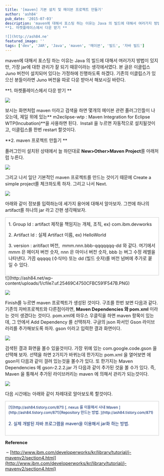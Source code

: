 ```yaml
---
title: '[maven] 기본 설치 및 메이븐 프로젝트 만들기'
author: 'ash84'
pub_date: '2015-07-03'
description: 'maven에 대해서 포스팅 하는 이유는 Java 의 빌드에 대해서 여러가지 방법이 있지만, 가장 jar에 대한 관리가 잘 되기 때문이라는 생각에서였다. 본 글은 이클립스 Juno 버전이 설치되어 있다는 가정하에 진행하도록 하겠다. 기존의 이클립스가 있으신 분들이라면 Juno 버전을 따로 다운 받아서 해보시길 바란다. 
**1. 마켓플레이스에서 다운 받기 **

![](http://ash84.ne'
featured_image: ''
tags: ['dev', 'JAR', 'Java', 'maven', '메이븐', '빌드', '자바 빌드']
---
```



<span style="font-size: 11pt;">maven에 대해서 포스팅 하는 이유는 Java 의 빌드에 대해서 여러가지 방법이 있지만, 가장 jar에 대한 관리가 잘 되기 때문이라는 생각에서였다. 본 글은 이클립스 Juno 버전이 설치되어 있다는 가정하에 진행하도록 하겠다. 기존의 이클립스가 있으신 분들이라면 Juno 버전을 따로 다운 받아서 해보시길 바란다. </span>

<span style="font-size: 11pt;">**1. 마켓플레이스에서 다운 받기 **</span>

![](http://ash84.net/wp-content/uploads/1/cfile27.uf.03666E5050CFBA4D05EE1B.PNG)

<span style="font-size: 11pt;">보시는 화면처럼 maven 이라고 검색을 하면 몇개의 메이븐 관련 플러그인들이 나오는데, 제일 위에 있는** m2eclipse-wtp : Maven Integration for Eclipse WTP(Incubation)**을 사용하면 된다.  Install 을 누르면 자동적으로 설치될것이고, 이클립스를 한번 restart 할것이다. </span>

<span style="font-size: 11pt;">**2. maven 프로젝트 만들기 **</span>

<span style="font-size: 11pt;">플러그인이 설치된 상태에서 늘 하던대로 **New>Other>Maven Project**를 아래처럼 누른다. </span>

![](http://ash84.net/wp-content/uploads/1/cfile7.uf.0230BF4E50CFBBD111EF09.PNG)

<span style="font-size: 11pt;">그리고 나서 일단 기본적인 maven 프로젝트를 만드는 것이기 때문에 Create a simple project를 체크하도록 하자. 그리고 나서 Next. </span>

![](http://ash84.net/wp-content/uploads/1/cfile2.uf.2228804B50CFBBEF1DACFB.PNG)

<span style="font-size: 11pt;">아래와 같이 정보를 입력하는데 세가지 용어에 대해서 알아보자. 그전에 하나의 artifact를 하나의 jar 라고 간편 생각해보자. </span>

<div class="txc-textbox" style="border: 1px solid rgb(203, 203, 203); background-color: rgb(255, 255, 255); padding: 10px;"><span style="font-size: 11pt;">1. Group Id : artifact 제작을 책임지는 개체, 조직, ex) com.ibm.devworks</span>

<span style="font-size: 11pt;">2. Artifact Id : 실제 Artifact 이름, ex) HelloWorld</span>

<span style="font-size: 11pt;">3. version : aritifact 버전,  mmm.nnn.bbb-qqqqqqq-dd 와 같다. 여기에서 mmm 은 메이저 버전 숫자, nnn 은 마이너 버전 숫자, bbb 는 버그 수정 레벨을 나타낸다. 가끔 qqqqq (수식어) 또는 dd (빌드 숫자)를 버전 넘버에 추가로 붙일 수 있다.</span>

</div>![](http://ash84.net/wp-content/uploads/1/cfile7.uf.25469C4750CFBC591F547B.PNG)

![](http://ash84.net/wp-content/uploads/1/cfile9.uf.20668A4D50CFBE971E8856.jpg)

<span style="font-size: 11pt;">Finish를 누르면 maven 프로젝트가 생성된 것이다. 구조를 한번 보면 다음과 같다. 기존의 자바프로젝트와 다른점이라면, **Maven Dependencies 와 pom.xml** 이라는 것이 생겼다는 것이다. pom.xml에 마우스 우클릭을 하면 maven 항목이 있는데, 그 안에서 Add Dependency 를 선택하자. 구글의 json 파서인 Gson 라이브러리를 추가해보도록 하자. gson 이라고 입력한 결과 화면이다. </span>

![](http://ash84.net/wp-content/uploads/1/cfile22.uf.2122AD4850CFBF402D2B28.PNG)

<span style="font-size: 11pt;">검색된 결과 화면을 볼수 있을것이다. 가장 위에 있는 com.google.code.gson 을 선택해 보자. 선택을 하면 2가지가 바뀌는데 한가지는 pom.xml 을 열어보면 <dependency> 에 gson이 다음과 같이 걸려 있는것을 볼수가 있다. 또 한가지는 Maven Dependencies 에 gson-2.2.2.jar 가 다음과 같이 추가된 것을 볼 수가 있다. 즉, Maven 을 통해서 추가된 라이브러리는 maven 에 의해서 관리가 되는것이다. </span>

<script src="https://gist.github.com/4324000.js"></script>

![](http://ash84.net/wp-content/uploads/1/cfile21.uf.247ECA4A50CFC0DB2BBAFC.jpg)

<span style="font-size: 11pt;">다음 시간에는 아래와 같이 차례대로 알아보도록 할것이다. </span>

<div class="txc-textbox" style="border: 1px solid rgb(203, 203, 203); background-color: rgb(255, 255, 255); padding: 10px;"><span style="font-size: 9pt; color: rgb(0, 34, 102);">[1](http://ash84.tistory.com/871) [. nexus 를 이용해서 사내 Maven ](http://ash84.tistory.com/871)</span><span style="font-size: 9pt;"><span style="color: rgb(0, 34, 102);">[Repository 만드는 방법. ](http://ash84.tistory.com/871)</span></span>

<span style="color: rgb(0, 34, 102); line-height: 29px;">2. 실제 개발된 자바 프로그램을 maven을 이용해서 jar화 하는 방법.</span>

</div><span style="font-size: 11pt;">  
</span>

<span style="font-size: 11pt;">**Reference**</span>

<span style="font-size: 11pt;"> – [http://www.ibm.com/developerworks/kr/library/tutorial/j-mavenv2/section4.html](http://www.ibm.com/developerworks/kr/library/tutorial/j-mavenv2/section4.html)</span>



